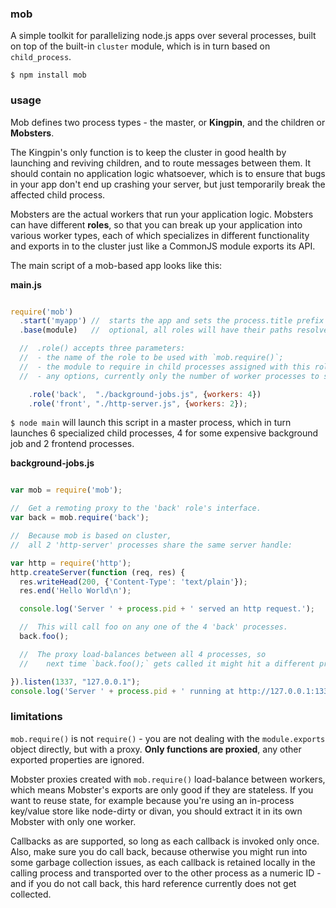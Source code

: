 

### mob

A simple toolkit for parallelizing node.js apps over several processes,
built on top of the built-in `cluster` module,
which is in turn based on `child_process`.

    $ npm install mob


### usage

Mob defines two process types - the master, or **Kingpin**, and the children or **Mobsters**.

The Kingpin's only function is to keep the cluster in good health by launching and reviving children,
and to route messages between them. It should contain no application logic whatsoever,
which is to ensure that bugs in your app don't end up crashing your server, but just temporarily break the affected child process.

Mobsters are the actual workers that run your application logic.
Mobsters can have different **roles**,
so that you can break up your application into various worker types,
each of which specializes in different functionality
and exports in to the cluster just like a CommonJS module exports its API.

The main script of a mob-based app looks like this:

**main.js**
```javascript

require('mob')
  .start('myapp') //  starts the app and sets the process.title prefix for all processes.
  .base(module)   //  optional, all roles will have their paths resolved relatively to this module.

  //  .role() accepts three parameters:
  //  - the name of the role to be used with `mob.require()`;
  //  - the module to require in child processes assigned with this role;
  //  - any options, currently only the number of worker processes to spin up and keep alive.

    .role('back',  "./background-jobs.js", {workers: 4})
    .role('front', "./http-server.js", {workers: 2});

```

`$ node main` will launch this script in a master process,
which in turn launches 6 specialized child processes,
4 for some expensive background job and 2 frontend processes.

**background-jobs.js**
```javascript

var mob = require('mob');

//  Get a remoting proxy to the 'back' role's interface.
var back = mob.require('back');

//  Because mob is based on cluster,
//  all 2 'http-server' processes share the same server handle:

var http = require('http');
http.createServer(function (req, res) {
  res.writeHead(200, {'Content-Type': 'text/plain'});
  res.end('Hello World\n');

  console.log('Server ' + process.pid + ' served an http request.');

  //  This will call foo on any one of the 4 'back' processes.
  back.foo();

  //  The proxy load-balances between all 4 processes, so
  //    next time `back.foo();` gets called it might hit a different process.

}).listen(1337, "127.0.0.1");
console.log('Server ' + process.pid + ' running at http://127.0.0.1:1337/');

```


### limitations

`mob.require()` is not `require()` -
you are not dealing with the `module.exports` object directly, but with a proxy.
**Only functions are proxied**, any other exported properties are ignored.

Mobster proxies created with `mob.require()` load-balance between workers,
which means Mobster's exports are only good if they are stateless.
If you want to reuse state,
for example because you're using an in-process key/value store like node-dirty or divan,
you should extract it in its own Mobster with only one worker.

Callbacks as are supported, so long as each callback is invoked only once.
Also, make sure you do call back, because otherwise you might run into some garbage collection issues,
as each callback is retained locally in the calling process and transported over to the other process
as a numeric ID - and if you do not call back, this hard reference currently does not get collected.


